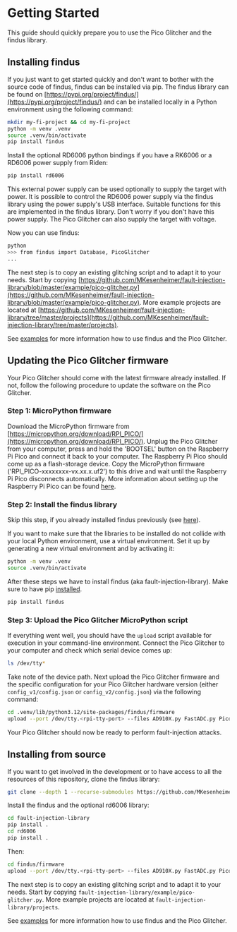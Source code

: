 # Getting Started

This guide should quickly prepare you to use the Pico Glitcher and the findus library.

## Installing findus

If you just want to get started quickly and don't want to bother with the source code of findus, findus can be installed via pip. The findus library can be found on [https://pypi.org/project/findus/](https://pypi.org/project/findus/) and can be installed locally in a Python environment using the following command:

```bash
mkdir my-fi-project && cd my-fi-project
python -m venv .venv
source .venv/bin/activate
pip install findus
```

Install the optional RD6006 python bindings if you have a RK6006 or a RD6006 power supply from Riden:

```bash
pip install rd6006
```

This external power supply can be used optionally to supply the target with power. It is possible to control the RD6006 power supply via the findus library using the power supply's USB interface. Suitable functions for this are implemented in the findus library.
Don't worry if you don't have this power supply. The Pico Glitcher can also supply the target with voltage.

Now you can use findus:

```bash
python
>>> from findus import Database, PicoGlitcher
...
```

The next step is to copy an existing glitching script and to adapt it to your needs.
Start by copying [https://github.com/MKesenheimer/fault-injection-library/blob/master/example/pico-glitcher.py](https://github.com/MKesenheimer/fault-injection-library/blob/master/example/pico-glitcher.py). More example projects are located at [https://github.com/MKesenheimer/fault-injection-library/tree/master/projects](https://github.com/MKesenheimer/fault-injection-library/tree/master/projects).

See [examples](examples.md) for more information how to use findus and the Pico Glitcher.

## Updating the Pico Glitcher firmware

Your Pico Glitcher should come with the latest firmware already installed. If not, follow the following procedure to update the software on the Pico Glitcher.

### Step 1: MicroPython firmware

Download the MicroPython firmware from [https://micropython.org/download/RPI_PICO/](https://micropython.org/download/RPI_PICO/). Unplug the Pico Glitcher from your computer, press and hold the 'BOOTSEL' button on the Raspberry Pi Pico and connect it back to your computer. The Raspberry Pi Pico should come up as a flash-storage device. Copy the MicroPython firmware ('RPI_PICO-xxxxxxxx-vx.xx.x.uf2') to this drive and wait until the Raspberry Pi Pico disconnects automatically.
More information about setting up the Raspberry Pi Pico can be found [here](https://projects.raspberrypi.org/en/projects/getting-started-with-the-pico).

### Step 2: Install the findus library

Skip this step, if you already installed findus previously (see [here](#installing-findus)).

If you want to make sure that the libraries to be installed do not collide with your local Python environment, use a virtual environment.
Set it up by generating a new virtual environment and by activating it:

```bash
python -m venv .venv
source .venv/bin/activate
```

After these steps we have to install findus (aka fault-injection-library).
Make sure to have pip [installed](https://docs.python.org/3/library/ensurepip.html).

```bash
pip install findus
```

### Step 3: Upload the Pico Glitcher MicroPython script

If everything went well, you should have the `upload` script available for execution in your command-line environment.
Connect the Pico Glitcher to your computer and check which serial device comes up:

```bash
ls /dev/tty*
```

Take note of the device path. Next upload the Pico Glitcher firmware and the specific configuration for your Pico Glitcher hardware version (either `config_v1/config.json` or `config_v2/config.json`) via the following command:

```bash
cd .venv/lib/python3.12/site-packages/findus/firmware
upload --port /dev/tty.<rpi-tty-port> --files AD910X.py FastADC.py PicoGlitcher.py PulseGenerator.py Spline.py <config-path>/config.json
```

Your Pico Glitcher should now be ready to perform fault-injection attacks.

## Installing from source

If you want to get involved in the development or to have access to all the resources of this repository, clone the findus library:

```bash
git clone --depth 1 --recurse-submodules https://github.com/MKesenheimer/fault-injection-library.git
```

Install the findus and the optional rd6006 library:

```bash
cd fault-injection-library
pip install .
cd rd6006
pip install .
```

Then:

```bash
cd findus/firmware
upload --port /dev/tty.<rpi-tty-port> --files AD910X.py FastADC.py PicoGlitcher.py PulseGenerator.py Spline.py <config-path>/config.json
```

The next step is to copy an existing glitching script and to adapt it to your needs.
Start by copying `fault-injection-library/example/pico-glitcher.py`. More example projects are located at `fault-injection-library/projects`.

See [examples](examples.md) for more information how to use findus and the Pico Glitcher.
